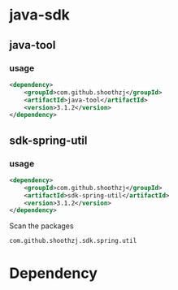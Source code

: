 # java-sdk
## java-tool
### usage
```xml
<dependency>
    <groupId>com.github.shoothzj</groupId>
    <artifactId>java-tool</artifactId>
    <version>3.1.2</version>
</dependency>
```
## sdk-spring-util
### usage
```xml
<dependency>
    <groupId>com.github.shoothzj</groupId>
    <artifactId>sdk-spring-util</artifactId>
    <version>3.1.2</version>
</dependency>
```
Scan the packages
```
com.github.shoothzj.sdk.spring.util
```
# Dependency